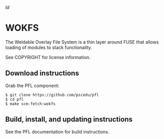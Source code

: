 $Id$

# WOKFS

The Weldable Overlay File System is a thin layer around FUSE that allows
loading of modules to stack functionality.

See COPYRIGHT for license information.

## Download instructions

Grab the PFL component:

	$ git clone https://github.com/pscedu/pfl
	$ cd pfl
	$ make scm-fetch:wokfs

## Build, install, and updating instructions

See the PFL documentation for build instructions.
